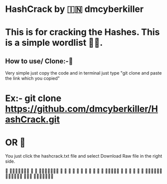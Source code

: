 # HashCrack by 🇮🇳 dmcyberkiller

# This is for cracking the Hashes. This is a simple wordlist 🕵🏿.

## How to use/ Clone:-🌹
Very simple just copy the code and in terminal just type "git clone and paste the link which you copied"
# Ex:- git clone https://github.com/dmcyberkiller/HashCrack.git
# OR 🌹
You just click the hashcrack.txt file and select Download Raw file in the right side.

🌹          🌹🌹🌹🌹🌹🌹🌹   🌹              🌹    🌹🌹🌹🌹🌹🌹🌹
🌹          🌹        🌹     🌹          🌹      🌹
🌹          🌹        🌹       🌹      🌹        🌹🌹🌹🌹🌹
🌹          🌹        🌹        🌹    🌹         🌹
🌹🌹🌹🌹🌹🌹  🌹🌹🌹🌹🌹🌹          🌹🌹🌹          🌹🌹🌹🌹🌹🌹🌹

